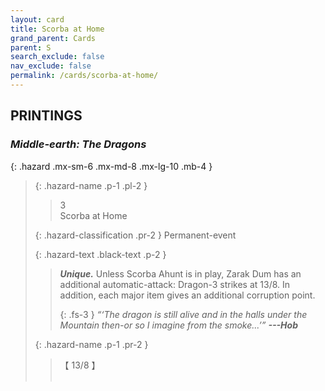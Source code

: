 ```yaml
---
layout: card
title: Scorba at Home
grand_parent: Cards
parent: S
search_exclude: false
nav_exclude: false
permalink: /cards/scorba-at-home/
---
```


## PRINTINGS


### _Middle-earth: The Dragons_

{: .hazard .mx-sm-6 .mx-md-8 .mx-lg-10 .mb-4 }
> {: .hazard-name .p-1 .pl-2 }
> > <div class="hazard-mp">3</div>
> > <div class="card-name">Scorba at Home</div>
>
> {: .hazard-classification .pr-2 }
> Permanent-event
>
> {: .hazard-text .black-text .p-2 }
> > _**Unique.**_ Unless Scorba Ahunt is in play, Zarak Dum has an additional automatic-attack: Dragon-3 strikes at 13/8. In addition, each major item gives an additional corruption point.   
> > 
> > {: .fs-3 } 
> > _“‘The dragon is still alive and in the halls under the Mountain then-or so I imagine from the smoke...’”_ ***---&#65279;Hob*** 
>
> {: .hazard-name .p-1 .pr-2 }
> > <div class="card-shield">【 13/8 】</div>
> > <div class="card-corruption">&nbsp;</div>
